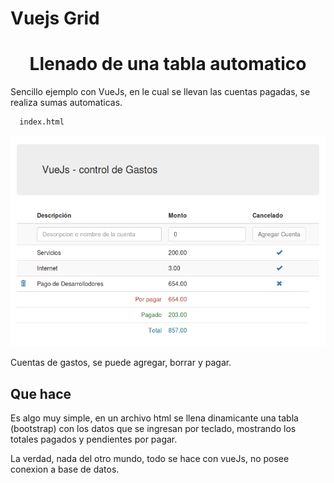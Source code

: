 # Vuejs Grid


<h1 align="center">Llenado de una tabla automatico</h1>


Sencillo ejemplo con VueJs, en le cual se llevan las cuentas pagadas, se realiza sumas automaticas.


``` bash
  index.html
```
<p align="center">
    <img src="./src/gastosvuejs.png" width="560px">
</p>
Cuentas de gastos, se puede agregar, borrar y pagar.

## Que hace
Es algo muy simple, en un archivo html se llena dinamicante una tabla (bootstrap) con los datos que se ingresan por teclado, mostrando los totales pagados y pendientes por pagar.

La verdad, nada del otro mundo, todo se hace con vueJs, no posee conexion a base de datos.